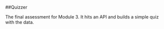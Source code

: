 ##Quizzer

The final assessment for Module 3. It hits an API and builds a simple quiz with the data. 
